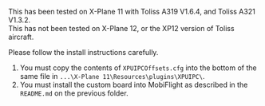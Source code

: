 This has been tested on X-Plane 11 with Toliss A319 V1.6.4, and Toliss A321 V1.3.2.    
This has not been tested on X-Plane 12, or the XP12 version of Toliss aircraft.

Please follow the install instructions carefully.    
1) You must copy the contents of `XPUIPCOffsets.cfg` into the bottom of the same file in `...\X-Plane 11\Resources\plugins\XPUIPC\`.    
2) You must install the custom board into MobiFlight as described in the `README.md` on the previous folder.    
